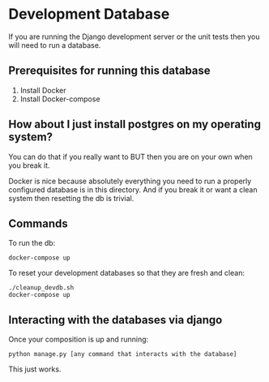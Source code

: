 # Development Database

If you are running the Django development server or the unit tests then you will need to run a database.

## Prerequisites for running this database

1. Install Docker
2. Install Docker-compose

## How about I just install postgres on my operating system?

You can do that if you really want to BUT then you are on your own when you break it.

Docker is nice because absolutely everything you need to run a properly configured database is in this directory. And if you break it or want a clean system then resetting the db is trivial.

## Commands

To run the db:

```
docker-compose up
```

To reset your development databases so that they are fresh and clean:

```
./cleanup_devdb.sh
docker-compose up
```

## Interacting with the databases via django

Once your composition is up and running:

```
python manage.py [any command that interacts with the database]
```

This just works.
